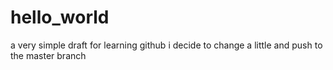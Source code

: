 # hello_world
a very simple draft for learning github
i decide to change a little and push to the master branch
